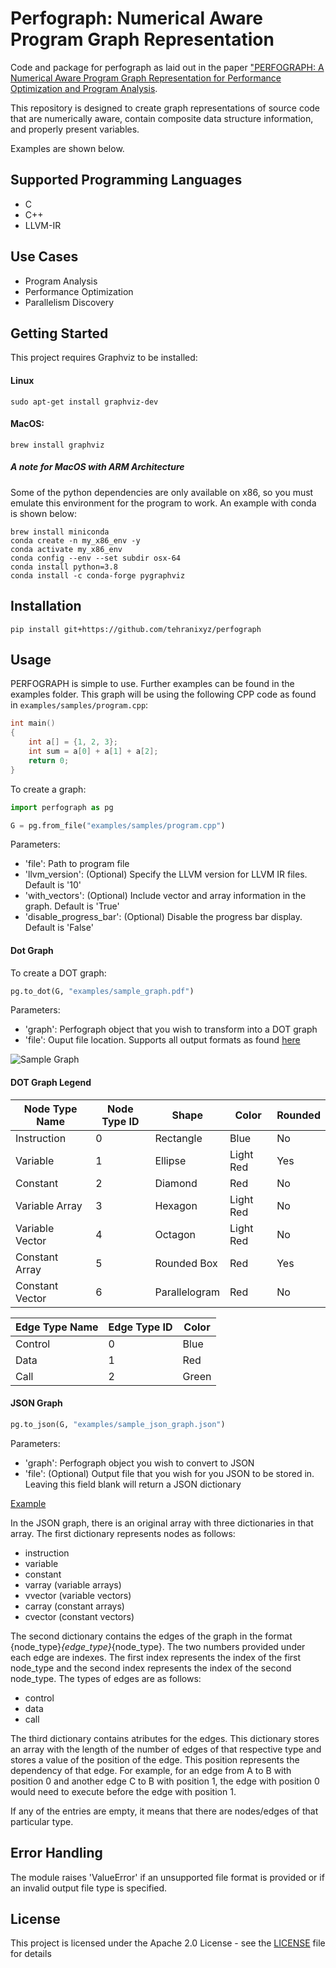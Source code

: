 # Perfograph: Numerical Aware Program Graph Representation
Code and package for perfograph as laid out in the paper ["PERFOGRAPH: A Numerical Aware Program Graph Representation for Performance Optimization and Program Analysis](https://arxiv.org/abs/2306.00210).

This repository is designed to create graph representations of source code that are numerically aware, contain composite data structure information, and properly present variables.

Examples are shown below.

## Supported Programming Languages
- C
- C++
- LLVM-IR

## Use Cases
- Program Analysis
- Performance Optimization
- Parallelism Discovery

## Getting Started
This project requires Graphviz to be installed:

#### Linux
`sudo apt-get install graphviz-dev`

#### MacOS:
`brew install graphviz`

##### A note for MacOS with ARM Architecture
Some of the python dependencies are only available on x86, so you must emulate this environment for the program to work. An example with conda is shown below:

```
brew install miniconda
conda create -n my_x86_env -y
conda activate my_x86_env
conda config --env --set subdir osx-64
conda install python=3.8
conda install -c conda-forge pygraphviz
```


## Installation
`pip install git+https://github.com/tehranixyz/perfograph`

## Usage
PERFOGRAPH is simple to use. Further examples can be found in the examples folder. This graph will be using the following CPP code as found in `examples/samples/program.cpp`:
```cpp
int main()
{
    int a[] = {1, 2, 3};
    int sum = a[0] + a[1] + a[2];
    return 0;
}
```

To create a graph:
```python
import perfograph as pg

G = pg.from_file("examples/samples/program.cpp")
```
Parameters:
- 'file': Path to program file
- 'llvm_version': (Optional) Specify the LLVM version for LLVM IR files. Default is '10'
- 'with_vectors': (Optional) Include vector and array information in the graph. Default is 'True'
- 'disable_progress_bar': (Optional) Disable the progress bar display. Default is 'False'

#### Dot Graph
To create a DOT graph:
```python
pg.to_dot(G, "examples/sample_graph.pdf")
```
Parameters:
- 'graph': Perfograph object that you wish to transform into a DOT graph
- 'file': Ouput file location. Supports all output formats as found [here](https://graphviz.org/docs/outputs/)

![Sample Graph](examples/sample_graph.png)

#### DOT Graph Legend
| Node Type Name | Node Type ID | Shape           | Color     | Rounded | 
|----------------|--------------|-----------------|-----------|---------|
| Instruction    | 0            | Rectangle       | Blue      |    No   |
| Variable       | 1            | Ellipse         | Light Red |   Yes   |
| Constant       | 2            | Diamond         | Red       |    No   |
| Variable Array | 3            | Hexagon         | Light Red |    No   |
| Variable Vector| 4            | Octagon         | Light Red |    No   |
| Constant Array | 5            | Rounded Box     | Red       |   Yes   |
| Constant Vector| 6            | Parallelogram   | Red       |    No   |

| Edge Type Name | Edge Type ID | Color |
|----------------|--------------|-------|
| Control        | 0            | Blue  |
| Data           | 1            | Red   |
| Call           | 2            | Green |

#### JSON Graph
```python
pg.to_json(G, "examples/sample_json_graph.json")
```
Parameters:
- 'graph': Perfograph object you wish to convert to JSON
- 'file': (Optional) Output file that you wish for you JSON to be stored in. Leaving this field blank will return a JSON dictionary

[Example](./examples/sample_json_graph.json)

In the JSON graph, there is an original array with three dictionaries in that array. The first dictionary represents nodes as follows:
- instruction
- variable
- constant
- varray (variable arrays)
- vvector (variable vectors)
- carray (constant arrays)
- cvector (constant vectors)

The second dictionary contains the edges of the graph in the format {node_type}_{edge_type}_{node_type}. The two numbers provided under each edge are indexes. The first index represents the index of the first node_type and the second index represents the index of the second node_type. The types of edges are as follows:
- control
- data
- call

The third dictionary contains atributes for the edges. This dictionary stores an array with the length of the number of edges of that respective type and stores a value of the position of the edge. This position represents the dependency of that edge. For example, for an edge from A to B with position 0 and another edge C to B with position 1, the edge with position 0 would need to execute before the edge with position 1.

If any of the entries are empty, it means that there are nodes/edges of that particular type.

## Error Handling
The module raises 'ValueError' if an unsupported file format is provided or if an invalid output file type is specified.

## License
This project is licensed under the Apache 2.0 License - see the [LICENSE](LICENSE) file for details
